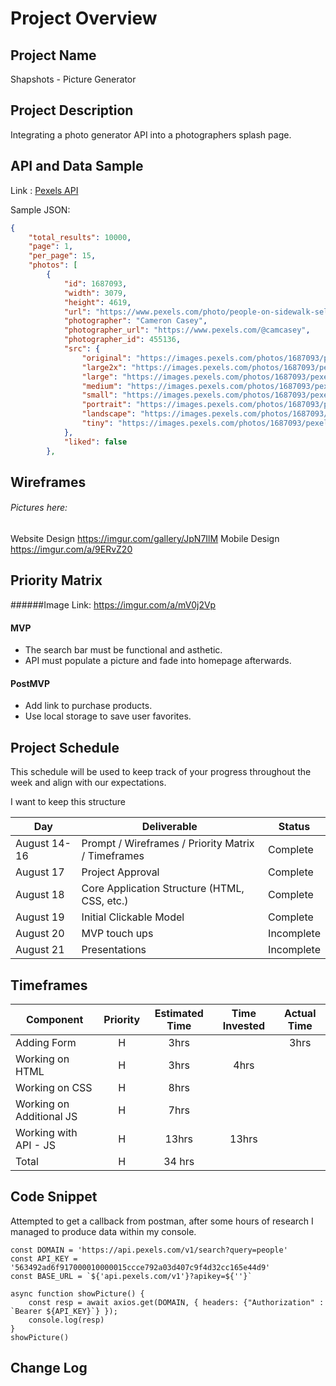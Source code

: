 # Project Overview

## Project Name

Shapshots - Picture Generator	
## Project Description

Integrating a photo generator API into a photographers splash page. 

## API and Data Sample
Link : [Pexels API](https://www.pexels.com/api/documentation/)

Sample JSON:
```json
{
    "total_results": 10000,
    "page": 1,
    "per_page": 15,
    "photos": [
        {
            "id": 1687093,
            "width": 3079,
            "height": 4619,
            "url": "https://www.pexels.com/photo/people-on-sidewalk-selective-focal-photo-1687093/",
            "photographer": "Cameron Casey",
            "photographer_url": "https://www.pexels.com/@camcasey",
            "photographer_id": 455136,
            "src": {
                "original": "https://images.pexels.com/photos/1687093/pexels-photo-1687093.jpeg",
                "large2x": "https://images.pexels.com/photos/1687093/pexels-photo-1687093.jpeg?auto=compress&cs=tinysrgb&dpr=2&h=650&w=940",
                "large": "https://images.pexels.com/photos/1687093/pexels-photo-1687093.jpeg?auto=compress&cs=tinysrgb&h=650&w=940",
                "medium": "https://images.pexels.com/photos/1687093/pexels-photo-1687093.jpeg?auto=compress&cs=tinysrgb&h=350",
                "small": "https://images.pexels.com/photos/1687093/pexels-photo-1687093.jpeg?auto=compress&cs=tinysrgb&h=130",
                "portrait": "https://images.pexels.com/photos/1687093/pexels-photo-1687093.jpeg?auto=compress&cs=tinysrgb&fit=crop&h=1200&w=800",
                "landscape": "https://images.pexels.com/photos/1687093/pexels-photo-1687093.jpeg?auto=compress&cs=tinysrgb&fit=crop&h=627&w=1200",
                "tiny": "https://images.pexels.com/photos/1687093/pexels-photo-1687093.jpeg?auto=compress&cs=tinysrgb&dpr=1&fit=crop&h=200&w=280"
            },
            "liked": false
        },

```

## Wireframes
###### Pictures here:
Website Design  https://imgur.com/gallery/JpN7IlM
Mobile Design https://imgur.com/a/9ERvZ20


## Priority Matrix
######Image Link:  https://imgur.com/a/mV0j2Vp


#### MVP 

- The search bar must be functional and asthetic.
- API must populate a picture and fade into homepage afterwards.

#### PostMVP  

- Add link to purchase products.
- Use local storage to save user favorites.

## Project Schedule

This schedule will be used to keep track of your progress throughout the week and align with our expectations.  

I want to keep this structure 

|  Day | Deliverable | Status
|---|---| ---|
|August 14-16| Prompt / Wireframes / Priority Matrix / Timeframes | Complete
|August 17| Project Approval | Complete
|August 18| Core Application Structure (HTML, CSS, etc.) | Complete
|August 19| Initial Clickable Model  | Complete
|August 20| MVP touch ups | Incomplete
|August 21| Presentations | Incomplete


## Timeframes

| Component | Priority | Estimated Time | Time Invested | Actual Time |
| --- | :---: |  :---: | :---: | :---: |
| Adding Form | H | 3hrs| |  3hrs |
| Working on HTML | H | 3hrs| 4hrs |   |
| Working on CSS | H | 8hrs|  |  |
| Working on  Additional JS | H | 7hrs|  |  |
| Working with API - JS| H | 13hrs| 13hrs |  |
| Total | H | 34  hrs|  |  |

## Code Snippet 
Attempted to get a callback from postman, after some hours of research I managed to produce data within my console.

```
const DOMAIN = 'https://api.pexels.com/v1/search?query=people' 
const API_KEY = '563492ad6f917000010000015ccce792a03d407c9f4d32cc165e44d9'
const BASE_URL = `${'api.pexels.com/v1'}?apikey=${''}`

async function showPicture() {
    const resp = await axios.get(DOMAIN, { headers: {"Authorization" : `Bearer ${API_KEY}`} });
    console.log(resp)
}
showPicture()
```

## Change Log
  
